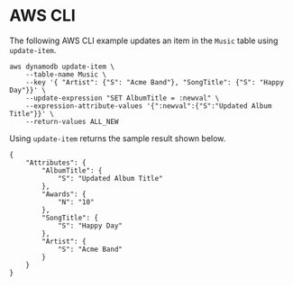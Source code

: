 # AWS CLI<a name="getting-started-step-4-CLI"></a>

The following AWS CLI example updates an item in the `Music` table using `update-item`\.

```
aws dynamodb update-item \
    --table-name Music \
    --key '{ "Artist": {"S": "Acme Band"}, "SongTitle": {"S": "Happy Day"}}' \
    --update-expression "SET AlbumTitle = :newval" \
    --expression-attribute-values '{":newval":{"S":"Updated Album Title"}}' \
    --return-values ALL_NEW
```

Using `update-item` returns the sample result shown below\.

```
{
    "Attributes": {
        "AlbumTitle": {
            "S": "Updated Album Title"
        }, 
        "Awards": {
            "N": "10"
        }, 
        "SongTitle": {
            "S": "Happy Day"
        }, 
        "Artist": {
            "S": "Acme Band"
        }
    }
}
```